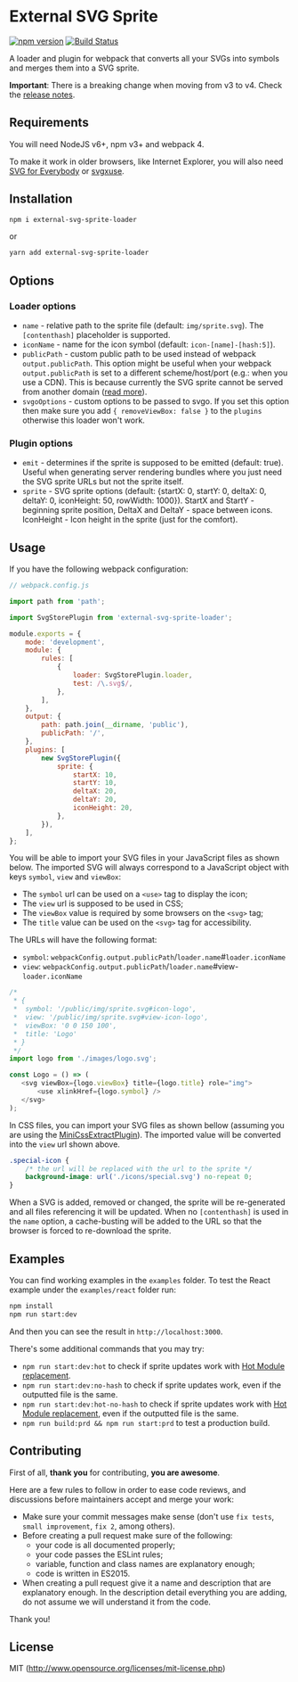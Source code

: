 # External SVG Sprite

[![npm version](https://badge.fury.io/js/external-svg-sprite-loader.svg)](https://badge.fury.io/js/external-svg-sprite-loader)
[![Build Status](https://travis-ci.org/bensampaio/external-svg-sprite-loader.svg?branch=master)](https://travis-ci.org/bensampaio/external-svg-sprite-loader)

A loader and plugin for webpack that converts all your SVGs into symbols and merges them into a SVG sprite.

**Important**: There is a breaking change when moving from v3 to v4. Check the [release notes](https://github.com/bensampaio/external-svg-sprite-loader/releases/tag/v4.0.0).

## Requirements

You will need NodeJS v6+, npm v3+ and webpack 4.

To make it work in older browsers, like Internet Explorer, you will also need [SVG for Everybody](https://github.com/jonathantneal/svg4everybody) or [svgxuse](https://github.com/Keyamoon/svgxuse).

## Installation

```bash
npm i external-svg-sprite-loader
```

or

```bash
yarn add external-svg-sprite-loader
```

## Options

### Loader options

- `name` - relative path to the sprite file (default: `img/sprite.svg`). The `[contenthash]` placeholder is supported.
- `iconName` - name for the icon symbol (default: `icon-[name]-[hash:5]`).
- `publicPath` - custom public path to be used instead of webpack `output.publicPath`. This option might be useful when your webpack `output.publicPath` is set to a different scheme/host/port (e.g.: when you use a CDN). This is because currently the SVG sprite cannot be served from another domain ([read more](https://stackoverflow.com/questions/32850536/cross-domain-svg-sprite)).
- `svgoOptions` - custom options to be passed to svgo. If you set this option then make sure you add `{ removeViewBox: false }` to the `plugins` otherwise this loader won't work.

### Plugin options

- `emit` - determines if the sprite is supposed to be emitted (default: true). Useful when generating server rendering bundles where you just need the SVG sprite URLs but not the sprite itself.
- `sprite` - SVG sprite options (default: {startX: 0, startY: 0, deltaX: 0, deltaY: 0, iconHeight: 50, rowWidth: 1000}). StartX and StartY - beginning sprite position, DeltaX and DeltaY - space between icons. IconHeight - Icon height in the sprite (just for the comfort).

## Usage

If you have the following webpack configuration:

```js
// webpack.config.js

import path from 'path';

import SvgStorePlugin from 'external-svg-sprite-loader';

module.exports = {
    mode: 'development',
    module: {
        rules: [
            {
                loader: SvgStorePlugin.loader,
                test: /\.svg$/,
            },
        ],
    },
    output: {
        path: path.join(__dirname, 'public'),
        publicPath: '/',
    },
    plugins: [
        new SvgStorePlugin({
            sprite: {
                startX: 10,
                startY: 10,
                deltaX: 20,
                deltaY: 20,
                iconHeight: 20,
            },
        }),
    ],
};
```

You will be able to import your SVG files in your JavaScript files as shown below.
The imported SVG will always correspond to a JavaScript object with keys `symbol`, `view` and `viewBox`:
- The `symbol` url can be used on a `<use>` tag to display the icon;
- The `view` url is supposed to be used in CSS;
- The `viewBox` value is required by some browsers on the `<svg>` tag;
- The `title` value can be used on the `<svg>` tag for accessibility.

The URLs will have the following format:
- `symbol`: `webpackConfig.output.publicPath`/`loader.name`#`loader.iconName`
- `view`: `webpackConfig.output.publicPath`/`loader.name`#view-`loader.iconName`

```js
/*
 * {
 *  symbol: '/public/img/sprite.svg#icon-logo',
 *  view: '/public/img/sprite.svg#view-icon-logo',
 *  viewBox: '0 0 150 100',
 *  title: 'Logo'
 * }
 */
import logo from './images/logo.svg';

const Logo = () => (
   <svg viewBox={logo.viewBox} title={logo.title} role="img">
       <use xlinkHref={logo.symbol} />
   </svg>
);
```

In CSS files, you can import your SVG files as shown bellow (assuming you are using the [MiniCssExtractPlugin](https://github.com/webpack-contrib/mini-css-extract-plugin)).
The imported value will be converted into the `view` url shown above.

```css
.special-icon {
    /* the url will be replaced with the url to the sprite */
    background-image: url('./icons/special.svg') no-repeat 0;
}
```

When a SVG is added, removed or changed, the sprite will be re-generated and all files referencing it will be updated. When no `[contenthash]` is used in the `name` option, a cache-busting will be added to the URL so that the browser is forced to re-download the sprite.

## Examples

You can find working examples in the `examples` folder. To test the React example under the `examples/react` folder run:

```bash
npm install
npm run start:dev
```

And then you can see the result in `http://localhost:3000`.

There's some additional commands that you may try:

- `npm run start:dev:hot` to check if sprite updates work with [Hot Module replacement](https://webpack.js.org/guides/hot-module-replacement/).
- `npm run start:dev:no-hash` to check if sprite updates work, even if the outputted file is the same.
- `npm run start:dev:hot-no-hash` to check if sprite updates work with [Hot Module replacement](https://webpack.js.org/guides/hot-module-replacement/), even if the outputted file is the same.
- `npm run build:prd && npm run start:prd` to test a production build.

## Contributing

First of all, **thank you** for contributing, **you are awesome**.

Here are a few rules to follow in order to ease code reviews, and discussions before maintainers accept and merge your work:

- Make sure your commit messages make sense (don't use `fix tests`, `small improvement`, `fix 2`, among others).
- Before creating a pull request make sure of the following:
    - your code is all documented properly;
    - your code passes the ESLint rules;
    - variable, function and class names are explanatory enough;
    - code is written in ES2015.
- When creating a pull request give it a name and description that are explanatory enough. In the description detail everything you are adding, do not assume we will understand it from the code.

Thank you!

## License

MIT (http://www.opensource.org/licenses/mit-license.php)
